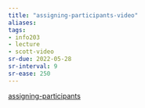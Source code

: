 ```yaml
---
title: "assigning-participants-video"
aliases: 
tags: 
- info203
- lecture
- scott-video
sr-due: 2022-05-28
sr-interval: 9
sr-ease: 250
---
```


[assigning-participants](notes/assigning-participants.md)